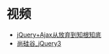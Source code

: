 


# 视频
* [jQuery+Ajax从放弃到知根知底](https://www.bilibili.com/video/av22807707/?spm_id_from=333.788.videocard.13)
* [尚硅谷_jQuery3](http://www.gulixueyuan.com/course/61/tasks)
